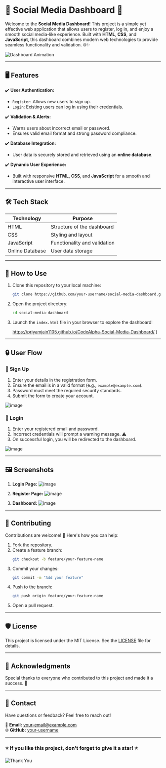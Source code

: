 # 🌟 Social Media Dashboard 🌟

Welcome to the **Social Media Dashboard**! This project is a simple yet effective web application that allows users to register, log in, and enjoy a smooth social media-like experience. Built with **HTML**, **CSS**, and **JavaScript**, this dashboard combines modern web technologies to provide seamless functionality and validation. 🌐✨

![Dashboard Animation](https://media.giphy.com/media/3o7TKsQnPO7EwlsGdy/giphy.gif)

---

## 🖥️ Features

✔️ **User Authentication:**
- `Register`: Allows new users to sign up.
- `Login`: Existing users can log in using their credentials.

✔️ **Validation & Alerts:**
- Warns users about incorrect email or password.
- Ensures valid email format and strong password compliance.

✔️ **Database Integration:**
- User data is securely stored and retrieved using an **online database**.

✔️ **Dynamic User Experience:**
- Built with responsive **HTML**, **CSS**, and **JavaScript** for a smooth and interactive user interface.

---

## 🛠️ Tech Stack

| Technology      | Purpose                    |
|-----------------|----------------------------|
| HTML            | Structure of the dashboard |
| CSS             | Styling and layout         |
| JavaScript      | Functionality and validation|
| Online Database | User data storage          |

---

## 🚀 How to Use

1. Clone this repository to your local machine:
   ```bash
   git clone https://github.com/your-username/social-media-dashboard.git
   ```

2. Open the project directory:
   ```bash
   cd social-media-dashboard
   ```

3. Launch the `index.html` file in your browser to explore the dashboard!

   https://priyamjain1105.github.io/CodeAlpha-Social-Media-Dashboard/
)

---

## 🔒 User Flow

### 🔑 **Sign Up**
1. Enter your details in the registration form.
2. Ensure the email is in a valid format (e.g., `example@example.com`).
3. Password must meet the required security standards.
4. Submit the form to create your account.

![image](https://github.com/user-attachments/assets/89632b5b-497a-47d5-ad6f-1fdb5e62192b)



### 🚪 **Login**
1. Enter your registered email and password.
2. Incorrect credentials will prompt a warning message. ⚠️
3. On successful login, you will be redirected to the dashboard.

![image](https://github.com/user-attachments/assets/767efa47-fa83-42a8-bbdd-dddaf5e356d6)

---

## 🖼️ Screenshots

1. **Login Page:**
   ![image](https://github.com/user-attachments/assets/767efa47-fa83-42a8-bbdd-dddaf5e356d6)

2. **Register Page:**
 ![image](https://github.com/user-attachments/assets/89632b5b-497a-47d5-ad6f-1fdb5e62192b)


3. **Dashboard:**
   ![image](https://github.com/user-attachments/assets/7389012a-f47a-4606-bd85-2f01df926a43)


---

## 🤝 Contributing

Contributions are welcome! 🎉 Here's how you can help:

1. Fork the repository.
2. Create a feature branch:
   ```bash
   git checkout -b feature/your-feature-name
   ```
3. Commit your changes:
   ```bash
   git commit -m "Add your feature"
   ```
4. Push to the branch:
   ```bash
   git push origin feature/your-feature-name
   ```
5. Open a pull request.

---

## 🛡️ License

This project is licensed under the MIT License. See the [LICENSE](LICENSE) file for details.

---

## 🙌 Acknowledgments

Special thanks to everyone who contributed to this project and made it a success. 🌟

---

## 📧 Contact

Have questions or feedback? Feel free to reach out!

📩 **Email:** your-email@example.com  
🌐 **GitHub:** [your-username](https://github.com/your-username)  

---

### ⭐ If you like this project, don't forget to give it a star! ⭐

![Thank You](https://media.giphy.com/media/d31w24psGYeekCZy/giphy.gif)
